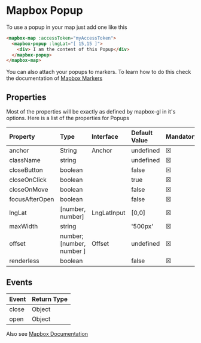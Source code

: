 # Mapbox Popup

To use a popup in your map just add one like this


```html
<mapbox-map :accessToken="myAccessToken">
  <mapbox-popup :lngLat="[ 15,15 ]">
    <div> I am the content of this Popup</div>
  </mapbox-popup>
</mapbox-map>
```

You can also attach your popups to markers. To learn how to do this check the documentation of [Mapbox Markers](./MapboxMarker.md)

## Properties

Most of the properties will be exactly as defined by mapbox-gl in it's options. Here is a list of the properties for Popups

| Property       | Type                      | Interface   | Default Value | Mandatory | Reactive |
| :------------- | :------------------------ | :---------- | :------------ | --------- | -------- |
| anchor         | String                    | Anchor      | undefined     | &#x2612;  | &#x2612; |
| className      | string                    |             | undefined     | &#x2612;  | &#x2612; |
| closeButton    | boolean                   |             | false         | &#x2612;  | &#x2612; |
| closeOnClick   | boolean                   |             | true          | &#x2612;  | &#x2612; |
| closeOnMove    | boolean                   |             | false         | &#x2612;  | &#x2612; |
| focusAfterOpen | boolean                   |             | false         | &#x2612;  | &#x2612; |
| lngLat         | [number, number]          | LngLatInput | [0,0]         | &#x2612;  | &#x2611; |
| maxWidth       | string                    |             | '500px'       | &#x2612;  | &#x2611; |
| offset         | number; [number, number ] | Offset      | undefined     | &#x2612;  | &#x2611; |
| renderless     | boolean                   |             | false         | &#x2612;  | &#x2612; |

## Events

| Event | Return Type |
| :---- | :---------- |
| close | Object      |
| open  | Object      |

Also see [Mapbox Documentation](https://docs.mapbox.com/mapbox-gl-js/api/markers/#popup)

